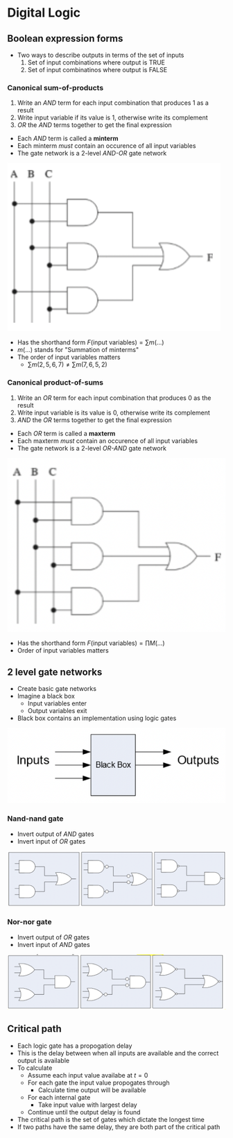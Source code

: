 # Digital Logic

## Boolean expression forms

- Two ways to describe outputs in terms of the set of inputs
    1) Set of input combinations where output is TRUE
    2) Set of input combinatinos where output is FALSE

### Canonical sum-of-products

1) Write an *AND* term for each input combination that produces 1 as a result
2) Write input variable if its value is 1, otherwise write its complement
3) *OR* the *AND* terms together to get the final expression

- Each *AND* term is called a **minterm**
- Each minterm *must* contain an occurence of all input variables
- The gate network is a 2-level *AND-OR* gate network

![AND-OR gate network](./figures/and-or-network.png)

- Has the shorthand form $F(\text{input variables}) = \sum m(\dots)$
- $m(\dots)$ stands for "Summation of minterms"
- The order of input variables matters
    - $\sum m(2, 5, 6, 7) \ne \sum m(7, 6, 5, 2)$

### Canonical product-of-sums

1) Write an *OR* term for each input combination that produces 0 as the result
2) Write input variable is its value is 0, otherwise write its complement
3) *AND* the *OR* terms together to get the final expression

- Each *OR* term is called a **maxterm**
- Each maxterm *must* contain an occurence of all input variables
- The gate network is a 2-level *OR-AND* gate network

![Or-and Network](./figures/or-and-network.png)

- Has the shorthand form $F(\text{input variables}) = \prod M(\dots)$
- Order of input variables matters

## 2 level gate networks

- Create basic gate networks
- Imagine a black box
    - Input variables enter
    - Output variables exit
- Black box contains an implementation using logic gates

![Black box](./figures/black-box.png)

### Nand-nand gate

- Invert output of *AND* gates
- Invert input of *OR* gates

![Nand gate](./figures/nand-nand.png)

### Nor-nor gate

- Invert output of *OR* gates
- Invert input of *AND* gates

![Nor-nor gate](./figures/nor-nor.png)

## Critical path

- Each logic gate has a propogation delay
- This is the delay between when all inputs are available and the correct output is available
- To calculate
    - Assume each input value availabe at $t = 0$
    - For each gate the input value propogates through
        - Calculate time output will be available
    - For each internal gate
        - Take input value with largest delay
    - Continue until the output delay is found
- The critical path is the set of gates which dictate the longest time
- If two paths have the same delay, they are both part of the critical path